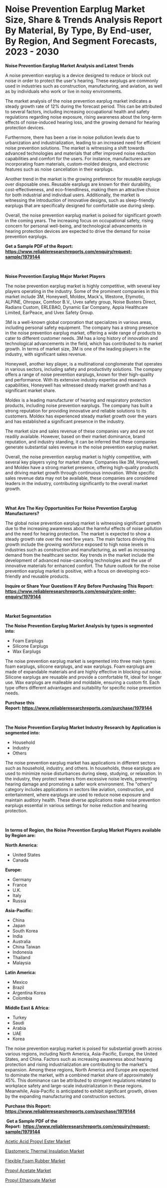 <p><h1>Noise Prevention Earplug Market Size, Share & Trends Analysis Report By Material, By Type, By End-user, By Region, And Segment Forecasts, 2023 - 2030</h1></p><p><strong>Noise Prevention Earplug Market Analysis and Latest Trends</strong></p>
<p><p>A noise prevention earplug is a device designed to reduce or block out noise in order to protect the user's hearing. These earplugs are commonly used in industries such as construction, manufacturing, and aviation, as well as by individuals who work or live in noisy environments.</p><p>The market analysis of the noise prevention earplug market indicates a steady growth rate of 12% during the forecast period. This can be attributed to several factors, including increasing occupational health and safety regulations regarding noise exposure, rising awareness about the long-term effects of noise-induced hearing loss, and the growing demand for hearing protection devices.</p><p>Furthermore, there has been a rise in noise pollution levels due to urbanization and industrialization, leading to an increased need for efficient noise prevention solutions. The market is witnessing a shift towards advanced technologies and materials that offer improved noise reduction capabilities and comfort for the users. For instance, manufacturers are incorporating foam materials, custom-molded designs, and electronic features such as noise cancellation in their earplugs.</p><p>Another trend in the market is the growing preference for reusable earplugs over disposable ones. Reusable earplugs are known for their durability, cost-effectiveness, and eco-friendliness, making them an attractive choice for both industrial and individual users. Additionally, the market is witnessing the introduction of innovative designs, such as sleep-friendly earplugs that are specifically designed for comfortable use during sleep.</p><p>Overall, the noise prevention earplug market is poised for significant growth in the coming years. The increasing focus on occupational safety, rising concern for personal well-being, and technological advancements in hearing protection devices are expected to drive the demand for noise prevention earplugs.</p></p>
<p><strong>Get a Sample PDF of the Report:&nbsp; <a href="https://www.reliableresearchreports.com/enquiry/request-sample/1979144">https://www.reliableresearchreports.com/enquiry/request-sample/1979144</a></strong></p>
<p>&nbsp;</p>
<p><strong>Noise Prevention Earplug Major Market Players</strong></p>
<p><p>The noise prevention earplug market is highly competitive, with several key players operating in the industry. Some of the prominent companies in this market include 3M, Honeywell, Moldex, Mack's, Westone, Etymotic, ALPINE, Ohropax, Comfoor B.V., Uvex safety group, Noise Busters Direct, Radians Custom, ERLEBAO, Dynamic Ear Company, Appia Healthcare Limited, EarPeace, and Uvex Safety Group.</p><p>3M is a well-known global corporation that specializes in various areas, including personal safety equipment. The company has a strong presence in the noise prevention earplug market, offering a wide range of products to cater to different customer needs. 3M has a long history of innovation and technological advancements in the field, which has contributed to its market growth. In terms of market size, 3M is one of the leading players in the industry, with significant sales revenue.</p><p>Honeywell, another key player, is a multinational conglomerate that operates in various sectors, including safety and productivity solutions. The company offers a range of noise prevention earplugs, known for their high-quality and performance. With its extensive industry expertise and research capabilities, Honeywell has witnessed steady market growth and has a significant market share.</p><p>Moldex is a leading manufacturer of hearing and respiratory protection products, including noise prevention earplugs. The company has built a strong reputation for providing innovative and reliable solutions to its customers. Moldex has experienced steady market growth over the years and has established a significant presence in the industry.</p><p>The market size and sales revenue of these companies vary and are not readily available. However, based on their market dominance, brand reputation, and industry standing, it can be inferred that these companies generate substantial sales revenue in the noise prevention earplug market.</p><p>Overall, the noise prevention earplug market is highly competitive, with several key players vying for market share. Companies like 3M, Honeywell, and Moldex have a strong market presence, offering high-quality products and driving market growth through continuous innovation. While specific sales revenue data may not be available, these companies are considered leaders in the industry, contributing significantly to the overall market growth.</p></p>
<p>&nbsp;</p>
<p><strong>What Are The Key Opportunities For Noise Prevention Earplug Manufacturers?</strong></p>
<p><p>The global noise prevention earplug market is witnessing significant growth due to the increasing awareness about the harmful effects of noise pollution and the need for hearing protection. The market is expected to show a steady growth rate over the next few years. The main factors driving this growth include the growing workforce exposed to high noise levels in industries such as construction and manufacturing, as well as increasing demand from the healthcare sector. Key trends in the market include the development of advanced noise-canceling technologies and the use of innovative materials for enhanced comfort. The future outlook for the noise prevention earplug market is positive, with a focus on developing eco-friendly and reusable products.</p></p>
<p><strong>Inquire or Share Your Questions If Any Before Purchasing This Report: <a href="https://www.reliableresearchreports.com/enquiry/pre-order-enquiry/1979144">https://www.reliableresearchreports.com/enquiry/pre-order-enquiry/1979144</a></strong></p>
<p>&nbsp;</p>
<p><strong>Market Segmentation</strong></p>
<p><strong>The Noise Prevention Earplug Market Analysis by types is segmented into:</strong></p>
<p><ul><li>Foam Earplugs</li><li>Silicone Earplugs</li><li>Wax Earplugs</li></ul></p>
<p><p>The noise prevention earplug market is segmented into three main types: foam earplugs, silicone earplugs, and wax earplugs. Foam earplugs are made of expandable materials and are highly effective in blocking out noise. Silicone earplugs are reusable and provide a comfortable fit, ideal for longer use. Wax earplugs are malleable and moldable, ensuring a custom fit. Each type offers different advantages and suitability for specific noise prevention needs.</p></p>
<p><strong>Purchase this Report:&nbsp;<a href="https://www.reliableresearchreports.com/purchase/1979144">https://www.reliableresearchreports.com/purchase/1979144</a></strong></p>
<p>&nbsp;</p>
<p><strong>The Noise Prevention Earplug Market Industry Research by Application is segmented into:</strong></p>
<p><ul><li>Household</li><li>Industry</li><li>Others</li></ul></p>
<p><p>The noise prevention earplug market has applications in different sectors such as household, industry, and others. In households, these earplugs are used to minimize noise disturbances during sleep, studying, or relaxation. In the industry, they protect workers from excessive noise levels, preventing hearing damage and promoting a safer work environment. The "others" category includes applications in sectors like aviation, construction, and entertainment, where earplugs are used to reduce noise exposure and maintain auditory health. These diverse applications make noise prevention earplugs essential in various settings for noise reduction and hearing protection.</p></p>
<p>&nbsp;</p>
<p><strong>In terms of Region, the Noise Prevention Earplug Market Players available by Region are:</strong></p>
<p>
    <p> <strong> North America: </strong>
        <ul>
            <li>United States</li>
            <li>Canada</li>
        </ul>
        </p> 
    <p> <strong> Europe: </strong>
        <ul>
            <li>Germany</li>
            <li>France</li>
            <li>U.K.</li>
            <li>Italy</li>
            <li>Russia</li>
        </ul>
        </p> 
    <p> <strong> Asia-Pacific: </strong>
        <ul>
            <li>China</li>
            <li>Japan</li>
            <li>South Korea</li>
            <li>India</li>
            <li>Australia</li>
            <li>China Taiwan</li>
            <li>Indonesia</li>
            <li>Thailand</li>
            <li>Malaysia</li>
        </ul>
        </p> 
    <p> <strong> Latin America: </strong>
        <ul>
            <li>Mexico</li>
            <li>Brazil</li>
            <li>Argentina Korea</li>
            <li>Colombia</li>
        </ul>
        </p> 
    <p> <strong> Middle East & Africa: </strong>
        <ul>
            <li>Turkey</li>
            <li>Saudi</li>
            <li>Arabia</li>
            <li>UAE</li>
            <li>Korea</li>
        </ul>
    </p>
    </p>
<p><p>The noise prevention earplug market is poised for substantial growth across various regions, including North America, Asia-Pacific, Europe, the United States, and China. Factors such as increasing awareness about hearing protection and rising industrialization are contributing to the market's expansion. Among these regions, North America and Europe are expected to dominate the market, with a combined market share of approximately 45%. This dominance can be attributed to stringent regulations related to workplace safety and large-scale industrialization in these regions. Meanwhile, Asia-Pacific is anticipated to exhibit significant growth, driven by the expanding manufacturing and construction sectors.</p></p>
<p><strong>Purchase this Report: <a href="https://www.reliableresearchreports.com/purchase/1979144">https://www.reliableresearchreports.com/purchase/1979144</a></strong></p>
<p>&nbsp;<strong>Get a Sample PDF of the Report:&nbsp;&nbsp;<a href="https://www.reliableresearchreports.com/enquiry/request-sample/1979144">https://www.reliableresearchreports.com/enquiry/request-sample/1979144</a></strong></p>
<p><strong></strong></p>
<p><p><a href="https://medium.com/@ewellklocko/acetic-acid-propyl-ester-nbsp-market-focuses-on-market-share-size-and-projected-forecast-till-2030-20bec9a06ff0">Acetic Acid Propyl Ester Market</a></p><p><a href="https://medium.com/@brayanborer/elastomeric-thermal-insulation-market-share-evolution-and-market-growth-trends-2023-2030-3cb381558222">Elastomeric Thermal Insulation Market</a></p><p><a href="https://medium.com/@ebbakautzer/flexible-foam-rubber-market-furnishes-information-on-market-share-market-trends-and-market-growth-e0bde38ab8fd">Flexible Foam Rubber Market</a></p><p><a href="https://medium.com/@candiceveum/decoding-propyl-acetate-market-metrics-market-share-trends-and-growth-patterns-43cec6f00f61">Propyl Acetate Market</a></p><p><a href="https://medium.com/@orlohagenes/propyl-ethanoate-market-analysis-and-sze-forecasted-for-period-from-2023-to-2030-2755fcc89b13">Propyl Ethanoate Market</a></p></p>
